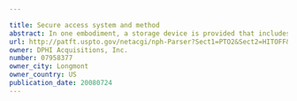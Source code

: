 ```yaml
---

title: Secure access system and method
abstract: In one embodiment, a storage device is provided that includes: a storage medium; and a storage engine, the storage engine being configured to generate a secure session key and to receive encrypted content and a corresponding encrypted content key from a host system, wherein the content key has been encrypted by the host system using the secure session key, the storage engine being further configured to decrypt the encrypted content key using the secure session key and to encrypt the decrypted content key with a first storage engine encryption key and to write the storage-engine-encrypted content key to the storage medium.
url: http://patft.uspto.gov/netacgi/nph-Parser?Sect1=PTO2&Sect2=HITOFF&p=1&u=%2Fnetahtml%2FPTO%2Fsearch-adv.htm&r=1&f=G&l=50&d=PALL&S1=07958377&OS=07958377&RS=07958377
owner: DPHI Acquisitions, Inc.
number: 07958377
owner_city: Longmont
owner_country: US
publication_date: 20080724
---
```

